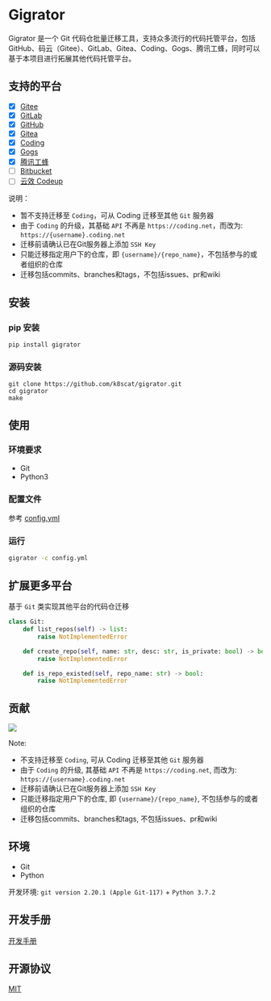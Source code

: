 # Gigrator

Gigrator 是一个 Git 代码仓批量迁移工具，支持众多流行的代码托管平台，包括 GitHub、码云（Gitee）、GitLab、Gitea、Coding、Gogs、腾讯工蜂，同时可以基于本项目进行拓展其他代码托管平台。

## 支持的平台

- [x] [Gitee](https://gitee.com/)
- [x] [GitLab](https://gitlab.com/)
- [x] [GitHub](https://github.com/)
- [x] [Gitea](https://gitea.io/zh-cn/)
- [x] [Coding](https://coding.net/)
- [x] [Gogs](https://gogs.io/)
- [x] [腾讯工蜂](https://code.tencent.com/)
- [ ] [Bitbucket](https://bitbucket.org/)
- [ ] [云效 Codeup](https://codeup.aliyun.com/)

说明：

- 暂不支持迁移至 `Coding`，可从 Coding 迁移至其他 `Git` 服务器
- 由于 `Coding` 的升级，其基础 `API` 不再是 `https://coding.net`，而改为: `https://{username}.coding.net`
- 迁移前请确认已在Git服务器上添加 `SSH Key`
- 只能迁移指定用户下的仓库，即 `{username}/{repo_name}`，不包括参与的或者组织的仓库
- 迁移包括commits、branches和tags，不包括issues、pr和wiki

## 安装

### pip 安装

```bash
pip install gigrator
```

### 源码安装

```shell script
git clone https://github.com/k8scat/gigrator.git
cd gigrator
make
```

## 使用

### 环境要求

- Git
- Python3

### 配置文件

参考 [config.yml](./config.yml)

### 运行

```bash
gigrator -c config.yml
```

## 扩展更多平台

基于 `Git` 类实现其他平台的代码仓迁移

```python
class Git:
    def list_repos(self) -> list:
        raise NotImplementedError

    def create_repo(self, name: str, desc: str, is_private: bool) -> bool:
        raise NotImplementedError

    def is_repo_existed(self, repo_name: str) -> bool:
        raise NotImplementedError
```

## 贡献

<a href="https://github.com/k8scat/gigrator/graphs/contributors">
  <img src="https://contrib.rocks/image?repo=k8scat/gigrator" />
</a>

Note:

* 不支持迁移至 `Coding`, 可从 Coding 迁移至其他 `Git` 服务器
* 由于 `Coding` 的升级, 其基础 `API` 不再是 `https://coding.net`, 而改为: `https://{username}.coding.net`
* 迁移前请确认已在Git服务器上添加 `SSH Key`
* 只能迁移指定用户下的仓库, 即 `{username}/{repo_name}`, 不包括参与的或者组织的仓库
* 迁移包括commits、branches和tags, 不包括issues、pr和wiki

## 环境

* Git
* Python

开发环境: `git version 2.20.1 (Apple Git-117)` + `Python 3.7.2`

## 开发手册

[开发手册](./dev.md)

## 开源协议

[MIT](./LICENSE)
